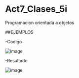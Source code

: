 # Act7_Clases_5i
Programacion orientada a objetos

##EJEMPLOS

-Codigo

![image](https://github.com/user-attachments/assets/34fa6ce4-8ae0-4be5-b43b-b9f70c04de9f)

-Resultado

![image](https://github.com/user-attachments/assets/cc0c8d74-086e-41e3-96c3-8a0f8657eaf6)

